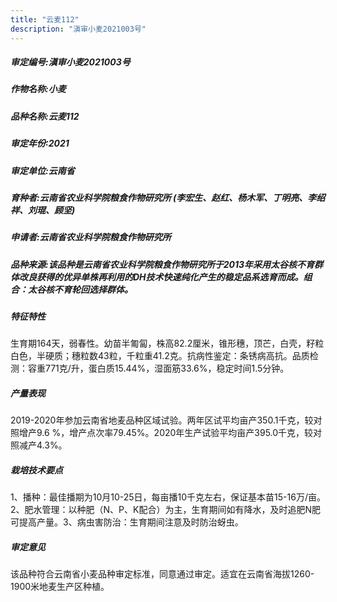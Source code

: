 ```yaml
---
title: "云麦112"
description: "滇审小麦2021003号"
---
```

##### 审定编号:滇审小麦2021003号

##### 作物名称:小麦

##### 品种名称:云麦112

##### 审定年份:2021

##### 审定单位:云南省

##### 育种者:云南省农业科学院粮食作物研究所 (李宏生、赵红、杨木军、丁明亮、李绍祥、刘琨、顾坚)

##### 申请者:云南省农业科学院粮食作物研究所

##### 品种来源:该品种是云南省农业科学院粮食作物研究所于2013年采用太谷核不育群体改良获得的优异单株再利用的DH技术快速纯化产生的稳定品系选育而成。组合：太谷核不育轮回选择群体。

##### 特征特性
生育期164天，弱春性。幼苗半匍匐，株高82.2厘米，锥形穗，顶芒，白壳，籽粒白色，半硬质；穗粒数43粒，千粒重41.2克。抗病性鉴定：条锈病高抗。品质检测：容重771克/升，蛋白质15.44%，湿面筋33.6%，稳定时间1.5分钟。

##### 产量表现
2019-2020年参加云南省地麦品种区域试验。两年区试平均亩产350.1千克，较对照增产9.6 %，增产点次率79.45%。2020年生产试验平均亩产395.0千克，较对照减产4.3%。

##### 栽培技术要点
1、播种：最佳播期为10月10-25日，每亩播10千克左右，保证基本苗15-16万/亩。2、肥水管理：以种肥（N、P、K配合）为主，生育期间如有降水，及时追肥N肥可提高产量。3、病虫害防治：生育期间注意及时防治蚜虫。

##### 审定意见
该品种符合云南省小麦品种审定标准，同意通过审定。适宜在云南省海拔1260-1900米地麦生产区种植。
